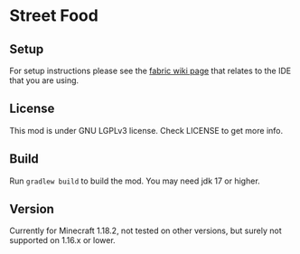 # Street Food

## Setup

For setup instructions please see the [fabric wiki page](https://fabricmc.net/wiki/tutorial:setup) that relates to the IDE that you are using.

## License

This mod is under GNU LGPLv3 license. Check LICENSE to get more info.

## Build

Run `gradlew build` to build the mod. You may need jdk 17 or higher.

## Version

Currently for Minecraft 1.18.2, not tested on other versions, but surely not supported on 1.16.x or lower.
